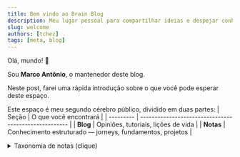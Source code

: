 ```yaml
---
title: Bem vindo ao Brain Blog
description: Meu lugar pessoal para compartilhar ideias e despejar conhecimento estruturado.
slug: welcome
authors: [tchez]
tags: [meta, blog]
---
```


Olá, mundo! 👋

Sou **Marco Antônio**, o mantenedor deste blog.

Neste post, farei uma rápida introdução sobre o que você pode esperar deste espaço.

<!-- truncate -->

Este espaço é meu segundo cérebro público, dividido em duas partes:
| Seção | O que você encontrará |
| --------- | ----------------------------------------------------- |
| **Blog** | Opiniões, tutoriais, lições de vida |
| **Notas** | Conhecimento estruturado — jorneys, fundamentos, projetos |

<details>
<summary>Taxonomia de notas (clique)</summary>
import Tabs from "@theme/Tabs";
import TabItem from "@theme/TabItem";

<Tabs defaultValue="jorneys">
  <TabItem value="jorneys" label="Jorneys" default>
    Mapas de aprendizado através de livros, artigos e cursos onde registro o que aprendo.
  </TabItem>
  <TabItem value="foundations" label="Foundations">
    Conceitos fundamentais (matemática, algoritmos, protocolos) reutilizados em jorneys.
  </TabItem>
  <TabItem value="projects" label="Projects">
    Construções pessoais e ideias futuras — a primeira é este próprio Brain Blog.
  </TabItem>
</Tabs>
</details>
